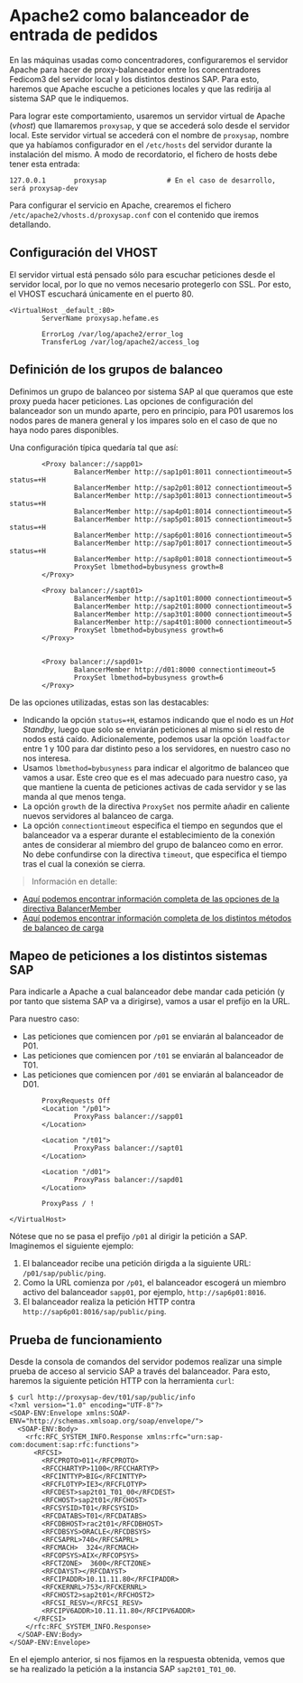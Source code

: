 # Apache2 como balanceador de entrada de pedidos

En las máquinas usadas como concentradores, configuraremos el servidor Apache para hacer de proxy-balanceador
entre los concentradores Fedicom3 del servidor local y los distintos destinos SAP. Para esto, haremos que Apache escuche a
peticiones locales y que las redirija al sistema SAP que le indiquemos. 

Para lograr este comportamiento, usaremos un servidor virtual de Apache (*vhost*) que llamaremos `proxysap`, y que se accederá solo desde el servidor local. Este servidor virtual se accederá con el nombre de `proxysap`, nombre que ya habíamos configurador en el `/etc/hosts` del servidor durante la instalación del mismo. A modo de recordatorio, el fichero de hosts debe tener esta entrada:

```
127.0.0.1       proxysap               # En el caso de desarrollo, será proxysap-dev
```

Para configurar el servicio en Apache, crearemos el fichero `/etc/apache2/vhosts.d/proxysap.conf` con el contenido que iremos detallando.

## Configuración del VHOST

El servidor virtual está pensado sólo para escuchar peticiones desde el servidor local, por lo que no vemos necesario protegerlo con SSL.
Por esto, el VHOST escuchará únicamente en el puerto 80.

```
<VirtualHost _default_:80>
        ServerName proxysap.hefame.es

        ErrorLog /var/log/apache2/error_log
        TransferLog /var/log/apache2/access_log
```

## Definición de los grupos de balanceo

Definimos un grupo de balanceo por sistema SAP al que queramos que este proxy pueda hacer peticiones. 
Las opciones de configuración del balanceador son un mundo aparte, pero en principio, para P01 usaremos los nodos pares de manera general
y los impares solo en el caso de que no haya nodo pares disponibles.

Una configuración típica quedaría tal que así:

```
        <Proxy balancer://sapp01>
                BalancerMember http://sap1p01:8011 connectiontimeout=5 status=+H
                BalancerMember http://sap2p01:8012 connectiontimeout=5 
                BalancerMember http://sap3p01:8013 connectiontimeout=5 status=+H
                BalancerMember http://sap4p01:8014 connectiontimeout=5 
                BalancerMember http://sap5p01:8015 connectiontimeout=5 status=+H
                BalancerMember http://sap6p01:8016 connectiontimeout=5 
                BalancerMember http://sap7p01:8017 connectiontimeout=5 status=+H
                BalancerMember http://sap8p01:8018 connectiontimeout=5 
                ProxySet lbmethod=bybusyness growth=8
        </Proxy>

        <Proxy balancer://sapt01>
                BalancerMember http://sap1t01:8000 connectiontimeout=5 
                BalancerMember http://sap2t01:8000 connectiontimeout=5 
                BalancerMember http://sap3t01:8000 connectiontimeout=5 
                BalancerMember http://sap4t01:8000 connectiontimeout=5 
                ProxySet lbmethod=bybusyness growth=6
        </Proxy>


        <Proxy balancer://sapd01>
                BalancerMember http://d01:8000 connectiontimeout=5 
                ProxySet lbmethod=bybusyness growth=6
        </Proxy>
```

De las opciones utilizadas, estas son las destacables:

- Indicando la opción `status=+H`, estamos indicando que el nodo es un *Hot Standby*, luego que solo se enviarán peticiones al mismo
si el resto de nodos está caído. Adicionalemente, podemos usar la opción  `loadfactor` entre 1 y 100 para dar distinto peso a los servidores, en nuestro caso no nos interesa.
- Usamos `lbmethod=bybusyness` para indicar el algoritmo de balanceo que vamos a usar. Este creo que es el mas adecuado para nuestro caso, ya que mantiene la cuenta de peticiones activas de cada servidor y se las manda al que menos tenga.
- La opción `growth` de la directiva `ProxySet` nos permite añadir en caliente nuevos servidores al balanceo de carga.
- La opción `connectiontimeout` especifica el tiempo en segundos que el balanceador va a esperar durante el establecimiento de la conexión antes de considerar al miembro del grupo de balanceo como en error. No debe confundirse con la directiva `timeout`, que especifica el tiempo tras el cual la conexión se cierra.

> Información en detalle: 
- [Aquí podemos encontrar información completa de las opciones de la directiva BalancerMember](https://httpd.apache.org/docs/2.4/mod/mod_proxy.html#BalancerMember)
- [Aquí podemos encontrar información completa de los distintos métodos de balanceo de carga](https://httpd.apache.org/docs/2.4/mod/mod_proxy_balancer.html)





## Mapeo de peticiones a los distintos sistemas SAP

Para indicarle a Apache a cual balanceador debe mandar cada petición (y por tanto que sistema SAP va a dirigirse), vamos a usar el prefijo en la URL. 

Para nuestro caso:
- Las peticiones que comiencen por `/p01` se enviarán al balanceador de P01.
- Las peticiones que comiencen por `/t01` se enviarán al balanceador de T01.
- Las peticiones que comiencen por `/d01` se enviarán al balanceador de D01.

```
        ProxyRequests Off
        <Location "/p01">
                ProxyPass balancer://sapp01
        </Location>

        <Location "/t01">
                ProxyPass balancer://sapt01
        </Location>

        <Location "/d01">
                ProxyPass balancer://sapd01
        </Location>

        ProxyPass / !

</VirtualHost>
```

Nótese que no se pasa el prefijo `/p01` al dirigir la petición a SAP. Imaginemos el siguiente ejemplo:

1. El balanceador recibe una petición dirigda a la siguiente URL: `/p01/sap/public/ping`.
1. Como la URL comienza por `/p01`, el balanceador escogerá un miembro activo del balanceador `sapp01`, por ejemplo, `http://sap6p01:8016`.
1. El balanceador realiza la petición HTTP contra `http://sap6p01:8016/sap/public/ping`.

## Prueba de funcionamiento

Desde la consola de comandos del servidor podemos realizar una simple prueba de acceso al servicio SAP a través del balanceador. Para esto, haremos la siguiente petición HTTP con la herramienta `curl`:

```
$ curl http://proxysap-dev/t01/sap/public/info
<?xml version="1.0" encoding="UTF-8"?>
<SOAP-ENV:Envelope xmlns:SOAP-ENV="http://schemas.xmlsoap.org/soap/envelope/">
  <SOAP-ENV:Body>
    <rfc:RFC_SYSTEM_INFO.Response xmlns:rfc="urn:sap-com:document:sap:rfc:functions">
      <RFCSI>
        <RFCPROTO>011</RFCPROTO>
        <RFCCHARTYP>1100</RFCCHARTYP>
        <RFCINTTYP>BIG</RFCINTTYP>
        <RFCFLOTYP>IE3</RFCFLOTYP>
        <RFCDEST>sap2t01_T01_00</RFCDEST>
        <RFCHOST>sap2t01</RFCHOST>
        <RFCSYSID>T01</RFCSYSID>
        <RFCDATABS>T01</RFCDATABS>
        <RFCDBHOST>rac2t01</RFCDBHOST>
        <RFCDBSYS>ORACLE</RFCDBSYS>
        <RFCSAPRL>740</RFCSAPRL>
        <RFCMACH>  324</RFCMACH>
        <RFCOPSYS>AIX</RFCOPSYS>
        <RFCTZONE>  3600</RFCTZONE>
        <RFCDAYST></RFCDAYST>
        <RFCIPADDR>10.11.11.80</RFCIPADDR>
        <RFCKERNRL>753</RFCKERNRL>
        <RFCHOST2>sap2t01</RFCHOST2>
        <RFCSI_RESV></RFCSI_RESV>
        <RFCIPV6ADDR>10.11.11.80</RFCIPV6ADDR>
      </RFCSI>
    </rfc:RFC_SYSTEM_INFO.Response>
  </SOAP-ENV:Body>
</SOAP-ENV:Envelope>
```

En el ejemplo anterior, si nos fijamos en la respuesta obtenida, vemos que se ha realizado la petición a la instancia SAP `sap2t01_T01_00`.